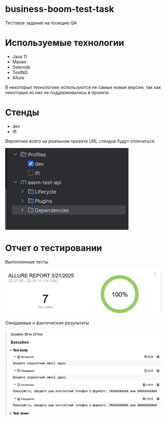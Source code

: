 # business-boom-test-task
Тестовое задание на позицию QA

# Используемые технологии
* Java 11
* Maven
* Selenide
* TestNG
* Allure

В некоторых технологиях используются не самые новые версии, так как некоторые из них не поддерживались в проекте.

# Стенды
* dev
* ift

Вероятнее всего на реальном проекте URL стендов будут отличаться.

![contours](https://github.com/Eg-Krutalevich/business-boom-test-task/blob/master/images/photo_2025-02-21_19-24-14.jpg)

# Отчет о тестировании

Выполненные тесты

![results](https://github.com/Eg-Krutalevich/business-boom-test-task/blob/master/images/report_1.png)

Ожидаемые и фактические результаты

![request_response](https://github.com/Eg-Krutalevich/business-boom-test-task/blob/master/images/report_2.png)
